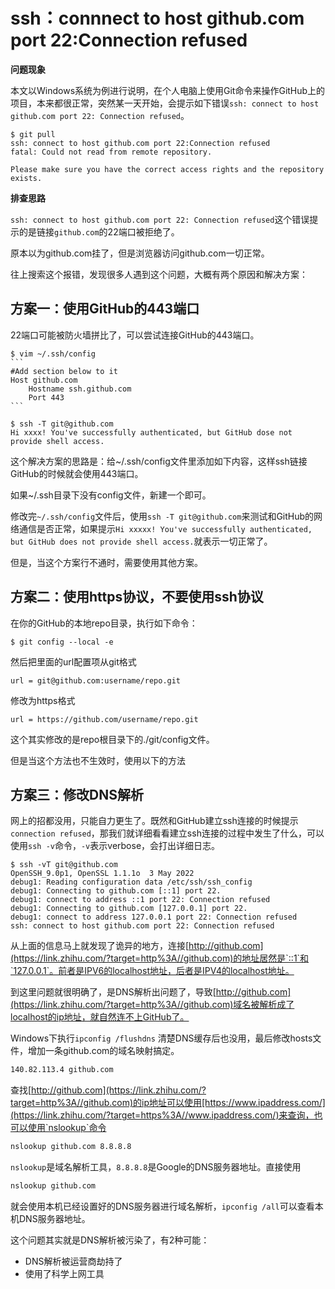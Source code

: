 # ssh：connnect to host github.com port 22:Connection refused

**问题现象**

本文以Windows系统为例进行说明，在个人电脑上使用Git命令来操作GitHub上的项目，本来都很正常，突然某一天开始，会提示如下错误`ssh: connect to host github.com port 22: Connection refused`。

```
$ git pull
ssh: connect to host github.com port 22:Connection refused
fatal: Could not read from remote repository.

Please make sure you have the correct access rights and the repository exists.
```

**排查思路**

`ssh: connect to host github.com port 22: Connection refused`这个错误提示的是链接`github.com`的22端口被拒绝了。

原本以为github.com挂了，但是浏览器访问github.com一切正常。

往上搜索这个报错，发现很多人遇到这个问题，大概有两个原因和解决方案：

## 方案一：**使用GitHub的443端口**

22端口可能被防火墙拼比了，可以尝试连接GitHub的443端口。

````
$ vim ~/.ssh/config
```
#Add section below to it
Host github.com
	Hostname ssh.github.com
	Port 443
```

$ ssh -T git@github.com
Hi xxxx! You've successfully authenticated, but GitHub dose not provide shell access.
````

这个解决方案的思路是：给~/.ssh/config文件里添加如下内容，这样ssh链接GitHub的时候就会使用443端口。

如果~/.ssh目录下没有config文件，新建一个即可。

修改完`~/.ssh/config`文件后，使用`ssh -T git@github.com`来测试和GitHub的网络通信是否正常，如果提示`Hi xxxxx! You've successfully authenticated, but GitHub does not provide shell access.`就表示一切正常了。

但是，当这个方案行不通时，需要使用其他方案。



## 方案二：**使用https协议，不要使用ssh协议**

在你的GitHub的本地repo目录，执行如下命令：

```
$ git config --local -e
```

然后把里面的url配置项从git格式

```
url = git@github.com:username/repo.git
```

修改为https格式

```
url = https://github.com/username/repo.git
```

这个其实修改的是repo根目录下的./git/config文件。

但是当这个方法也不生效时，使用以下的方法

## 方案三：修改DNS解析

网上的招都没用，只能自力更生了。既然和GitHub建立ssh连接的时候提示`connection refused`，那我们就详细看看建立ssh连接的过程中发生了什么，可以使用`ssh -v`命令，`-v`表示verbose，会打出详细日志。

```
$ ssh -vT git@github.com
OpenSSH_9.0p1, OpenSSL 1.1.1o  3 May 2022
debug1: Reading configuration data /etc/ssh/ssh_config
debug1: Connecting to github.com [::1] port 22.
debug1: connect to address ::1 port 22: Connection refused
debug1: Connecting to github.com [127.0.0.1] port 22.
debug1: connect to address 127.0.0.1 port 22: Connection refused
ssh: connect to host github.com port 22: Connection refused
```

从上面的信息马上就发现了诡异的地方，连接[http://github.com](https://link.zhihu.com/?target=http%3A//github.com)的地址居然是`::1`和`127.0.0.1`。前者是IPV6的localhost地址，后者是IPV4的localhost地址。

到这里问题就很明确了，是DNS解析出问题了，导致[http://github.com](https://link.zhihu.com/?target=http%3A//github.com)域名被解析成了localhost的ip地址，就自然连不上GitHub了。

Windows下执行`ipconfig /flushdns` 清楚DNS缓存后也没用，最后修改hosts文件，增加一条github.com的域名映射搞定。

```bash
140.82.113.4 github.com
```

查找[http://github.com](https://link.zhihu.com/?target=http%3A//github.com)的ip地址可以使用[https://www.ipaddress.com/](https://link.zhihu.com/?target=https%3A//www.ipaddress.com/)来查询，也可以使用`nslookup`命令

```bash
nslookup github.com 8.8.8.8
```

`nslookup`是域名解析工具，`8.8.8.8`是Google的DNS服务器地址。直接使用

```bash
nslookup github.com
```

就会使用本机已经设置好的DNS服务器进行域名解析，`ipconfig /all`可以查看本机DNS服务器地址。

这个问题其实就是DNS解析被污染了，有2种可能：

- DNS解析被运营商劫持了
- 使用了科学上网工具